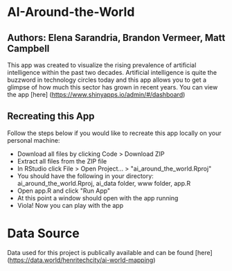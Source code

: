 # AI-Around-the-World
## Authors: Elena Sarandria, Brandon Vermeer, Matt Campbell
This app was created to visualize the rising prevalence of artificial intelligence within the past two decades. Artificial intelligence is quite the buzzword in technology circles today and this app allows you to get a glimpse of how much this sector has grown in recent years.
You can view the app [here] (https://www.shinyapps.io/admin/#/dashboard)

## Recreating this App
Follow the steps below if you would like to recreate this app locally on your personal machine:

- Download all files by clicking Code > Download ZIP
- Extract all files from the ZIP file
- In RStudio click File > Open Project... > "ai_around_the_world.Rproj"
- You should have the following in your directory: ai_around_the_world.Rproj, ai_data folder, www folder, app.R
- Open app.R and click "Run App"
- At this point a window should open with the app running
- Viola! Now you can play with the app
# Data Source
Data used for this project is publically available and can be found [here] (https://data.world/henritechcity/ai-world-mapping)

